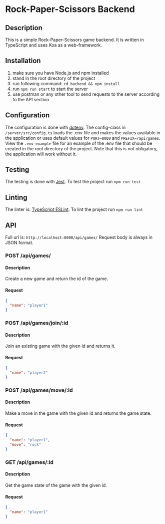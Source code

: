 # Rock-Paper-Scissors Backend
## Description
This is a simple Rock-Paper-Scissors game backend. It is written in TypeScript and uses Koa as a web-framework.
## Installation
1. make sure you have Node.js and npm installed
2. stand in the root directory of the project
3. run following command: `cd backend && npm install`
4. run `npm run start` to start the server
5. use postman or any other tool to send requests to the server according to the API section
## Configuration
The configuration is done with [dotenv](https://www.npmjs.com/package/dotenv).
The config-class in `/server/src/config.ts` loads the .env file and makes the values available in the application or uses default values for `PORT=8000` and `PREFIX=/api/games`.
View the `.env-example` file for an example of the .env file that should be created in the root directory of the project. Note that this is not obligatory, the application will work without it.
## Testing
The testing is done with [Jest](https://jestjs.io/).
To test the project run `npm run test`
## Linting
The linter is: [TypeScript ESLint](https://typescript-eslint.io/).
To lint the project run `npm run lint` 
## API
Full url is: `http://localhost:8000/api/games/`
Request body is always in JSON format.
### POST /api/games/

#### Description
Create a new game and return the id of the game.
#### Request
```json
{
  "name": "player1"
}
```

### POST /api/games/join/:id

#### Description
Join an existing game with the given id and returns it.

#### Request
```json
{
  "name": "player2"
}
```

### POST /api/games/move/:id

#### Description
Make a move in the game with the given id and returns the game state.

#### Request
```json
{
  "name": "player1",
  "move": "rock"
}
```

### GET /api/games/:id

#### Description
Get the game state of the game with the given id.

#### Request
```json
{
  "name": "player1"
}
```
